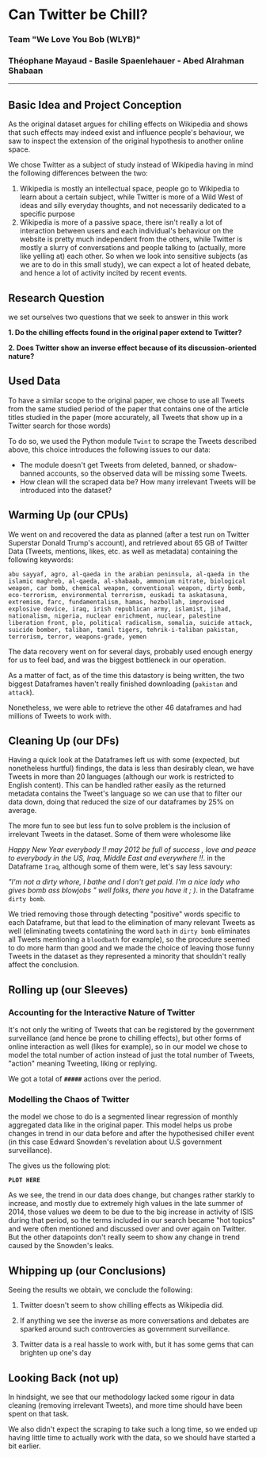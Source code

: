 # Can Twitter be Chill?
### Team "We Love You Bob (WLYB)" 
### Théophane Mayaud - Basile Spaenlehauer - Abed Alrahman Shabaan
____
## Basic Idea and Project Conception
As the original dataset argues for chilling effects on Wikipedia and shows that such effects may indeed exist and influence people's behaviour, we saw to inspect the extension of the original hypothesis to another online space.

We chose Twitter as a subject of study instead of Wikipedia having in mind the following differences between the two:
1. Wikipedia is mostly an intellectual space, people go to Wikipedia to learn about a certain subject, while Twitter is more of a Wild West of ideas and silly everyday thoughts, and not necessarily dedicated to a specific purpose
2. Wikipedia is more of a passive space, there isn't really a lot of interaction between users and each individual's behaviour on the website is pretty much independent from the others, while Twitter is mostly a slurry of conversations and people talking to (actually, more like yelling at) each other. So when we look into sensitive subjects (as we are to do in this small study), we can expect a lot of heated debate, and hence a lot of activity incited by recent events.

##  Research Question
we set ourselves two questions that we seek to answer in this work

**1. Do the chilling effects found in the original paper extend to Twitter?**

**2. Does Twitter show an inverse effect because of its discussion-oriented nature?**

## Used Data

To have a similar scope to the original paper, we chose to use all Tweets from the same studied period of the paper that contains one of the article titles studied in the paper (more accurately, all Tweets that show up in a Twitter search for those words)

To do so, we used the Python module `Twint` to scrape the Tweets described above, this choice introduces the following issues to our data:
* The module doesn't get Tweets from deleted, banned, or shadow-banned accounts, so the observed data will be missing some Tweets.
* How clean will the scraped data be? How many irrelevant Tweets will be introduced into the dataset?

## Warming Up (our CPUs)

We went on and recovered the data as planned (after a test run on Twitter Superstar Donald Trump's account), and retrieved about 65 GB of Twitter Data (Tweets, mentions, likes, etc. as well as metadata) containing the following keywords:

```abu sayyaf, agro, al-qaeda in the arabian peninsula, al-qaeda in the islamic maghreb, al-qaeda, al-shabaab, ammonium nitrate, biological weapon, car bomb, chemical weapon, conventional weapon, dirty bomb, eco-terrorism, environmental terrorism, euskadi ta askatasuna, extremism, farc, fundamentalism, hamas, hezbollah, improvised explosive device, iraq, irish republican army, islamist, jihad, nationalism, nigeria, nuclear enrichment, nuclear, palestine liberation front, plo, political radicalism, somalia, suicide attack, suicide bomber, taliban, tamil tigers, tehrik-i-taliban pakistan, terrorism, terror, weapons-grade, yemen```

The data recovery went on for several days, probably used enough energy for us to feel bad, and was the biggest bottleneck in our operation.

As a matter of fact, as of the time this datastory is being written, the two biggest Dataframes haven't really finished downloading (`pakistan` and `attack`).

Nonetheless, we were able to retrieve the other 46 dataframes and had millions of Tweets to work with.

## Cleaning Up (our DFs)

Having a quick look at the Dataframes left us with some (expected, but nonetheless hurtful) findings, the data is less than desirably clean, we have Tweets in more than 20 languages (although our work is restricted to English content). This can be handled rather easily as the returned metadata contains the Tweet's language so we can use that to filter our data down, doing that reduced the size of our dataframes by 25% on average.

The more fun to see but less fun to solve problem is the inclusion of irrelevant Tweets in the dataset. Some of them were wholesome like

_Happy New Year everybody !! may 2012 be full of success , love and peace to everybody in the US, Iraq, Middle East and everywhere !!_. in the Dataframe `Iraq`, although some of them were, let's say less savoury:

_"I'm not a dirty whore, I bathe and I don't get paid. I'm a nice lady who gives bomb ass blowjobs " well folks, there you have it ; )_. in the Dataframe `dirty bomb`.

We tried removing those through detecting "positive" words specific to each Dataframe, but that lead to the elimination of many relevant Tweets as well (eliminating tweets contatining the word `bath` in `dirty bomb` eliminates all Tweets mentioning a `bloodbath` for example), so the procedure seemed to do more harm than good and we made the choice of leaving those funny Tweets in the dataset as they represented a minority that shouldn't really affect the conclusion. 

## Rolling up (our Sleeves)
### Accounting for the Interactive Nature of Twitter

It's not only the writing of Tweets that can be registered by the government surveillance (and hence be prone to chilling effects), but other forms of online interaction as well (likes for example), so in our model we chose to model the total number of action instead of just the total number of Tweets, "action" meaning Tweeting, liking or replying.

We got a total of **`#####`** actions over the period.

### Modelling the Chaos of Twitter
the model we chose to do is a segmented linear regression of monthly aggregated data like in the original paper. This model helps us probe changes in trend in our data before and after the hypothesised chiller event (in this case Edward Snowden's revelation about U.S government surveillance).

The gives us the following plot:

**`PLOT HERE`**

As we see, the trend in our data does change, but changes rather starkly to increase, and mostly due to extremely high values in the late summer of 2014, those values we deem to be due to the big increase in activity of ISIS during that period, so the terms included in our search became "hot topics" and were often mentioned and discussed over and over again on Twitter. But the other datapoints don't really seem to show any change in trend caused by the Snowden's leaks.

## Whipping up (our Conclusions)
Seeing the results we obtain, we conclude the following:
1. Twitter doesn't seem to show chilling effects as Wikipedia did.

2. If anything we see the inverse as more conversations and debates are sparked around such controvercies as government surveillance.

3. Twitter data is a real hassle to work with, but it has some gems that can brighten up one's day


## Looking Back (not up)
In hindsight, we see that our methodology lacked some rigour in data cleaning (removing irrelevant Tweets), and more time should have been spent on that task.

We also didn't expect the scraping to take such a long time, so we ended up having little time to actually work with the data, so we should have started a bit earlier.


